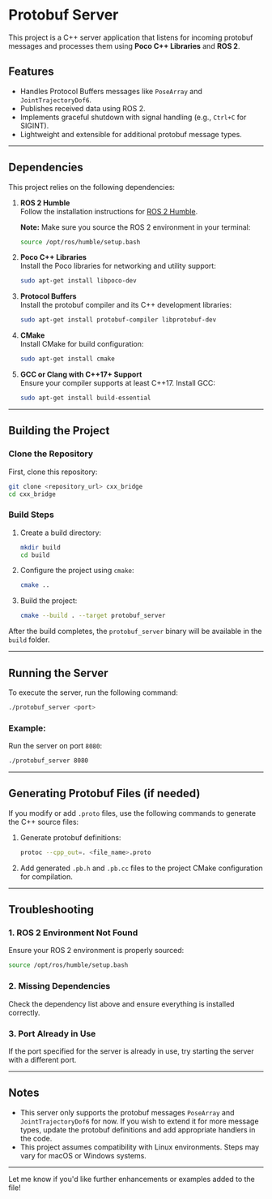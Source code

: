 # Protobuf Server

This project is a C++ server application that listens for incoming protobuf messages and processes them using **Poco C++ Libraries** and **ROS 2**.

## Features

- Handles Protocol Buffers messages like `PoseArray` and `JointTrajectoryDof6`.
- Publishes received data using ROS 2.
- Implements graceful shutdown with signal handling (e.g., `Ctrl+C` for SIGINT).
- Lightweight and extensible for additional protobuf message types.

---

## Dependencies

This project relies on the following dependencies:

1. **ROS 2 Humble**  
   Follow the installation instructions for [ROS 2 Humble](https://docs.ros.org/en/humble/Installation.html).

   **Note:** Make sure you source the ROS 2 environment in your terminal:
   ```bash
   source /opt/ros/humble/setup.bash
   ```

2. **Poco C++ Libraries**  
   Install the Poco libraries for networking and utility support:
   ```bash
   sudo apt-get install libpoco-dev
   ```

3. **Protocol Buffers**  
   Install the protobuf compiler and its C++ development libraries:
   ```bash
   sudo apt-get install protobuf-compiler libprotobuf-dev
   ```

4. **CMake**  
   Install CMake for build configuration:
   ```bash
   sudo apt-get install cmake
   ```

5. **GCC or Clang with C++17+ Support**  
   Ensure your compiler supports at least C++17. Install GCC:
   ```bash
   sudo apt-get install build-essential
   ```

---

## Building the Project

### Clone the Repository
First, clone this repository:
```bash
git clone <repository_url> cxx_bridge
cd cxx_bridge
```

### Build Steps

1. Create a build directory:
   ```bash
   mkdir build
   cd build
   ```

2. Configure the project using `cmake`:
   ```bash
   cmake ..
   ```

3. Build the project:
   ```bash
   cmake --build . --target protobuf_server
   ```

After the build completes, the `protobuf_server` binary will be available in the `build` folder.

---

## Running the Server

To execute the server, run the following command:
```bash
./protobuf_server <port>
```

### Example:
Run the server on port `8080`:
```bash
./protobuf_server 8080
```

---

## Generating Protobuf Files (if needed)

If you modify or add `.proto` files, use the following commands to generate the C++ source files:

1. Generate protobuf definitions:
   ```bash
   protoc --cpp_out=. <file_name>.proto
   ```

2. Add generated `.pb.h` and `.pb.cc` files to the project CMake configuration for compilation.

---

## Troubleshooting

### 1. **ROS 2 Environment Not Found**
Ensure your ROS 2 environment is properly sourced:
   ```bash
   source /opt/ros/humble/setup.bash
   ```

### 2. **Missing Dependencies**
Check the dependency list above and ensure everything is installed correctly.

### 3. **Port Already in Use**
If the port specified for the server is already in use, try starting the server with a different port.

---

## Notes

- This server only supports the protobuf messages `PoseArray` and `JointTrajectoryDof6` for now. If you wish to extend it for more message types, update the protobuf definitions and add appropriate handlers in the code.
- This project assumes compatibility with Linux environments. Steps may vary for macOS or Windows systems.

---

Let me know if you'd like further enhancements or examples added to the file!